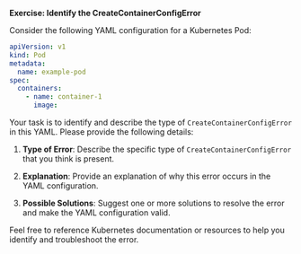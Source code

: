 **Exercise: Identify the CreateContainerConfigError**

Consider the following YAML configuration for a Kubernetes Pod:

```yaml
apiVersion: v1
kind: Pod
metadata:
  name: example-pod
spec:
  containers:
    - name: container-1
      image:   
```

Your task is to identify and describe the type of `CreateContainerConfigError` in this YAML. Please provide the following details:

1. **Type of Error**: Describe the specific type of `CreateContainerConfigError` that you think is present.

2. **Explanation**: Provide an explanation of why this error occurs in the YAML configuration.

3. **Possible Solutions**: Suggest one or more solutions to resolve the error and make the YAML configuration valid.

Feel free to reference Kubernetes documentation or resources to help you identify and troubleshoot the error.
